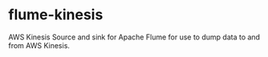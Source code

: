 # flume-kinesis
AWS Kinesis Source and sink for Apache Flume for use to dump data to and from AWS Kinesis.


